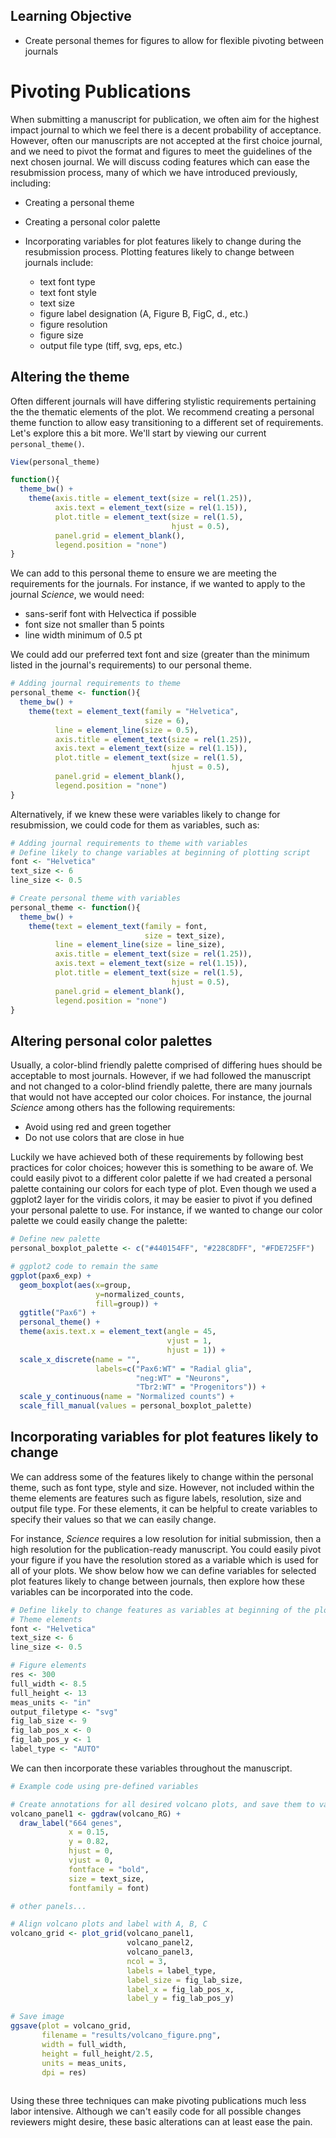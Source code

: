 ## Learning Objective

- Create personal themes for figures to allow for flexible pivoting between journals

# Pivoting Publications

When submitting a manuscript for publication, we often aim for the highest impact journal to which we feel there is a decent probability of acceptance. However, often our manuscripts are not accepted at the first choice journal, and we need to pivot the format and figures to meet the guidelines of the next chosen journal. We will discuss coding features which can ease the resubmission process, many of which we have introduced previously, including:

- Creating a personal theme
- Creating a personal color palette
- Incorporating variables for plot features likely to change during the resubmission process. Plotting features likely to change between journals include:

  - text font type
  - text font style
  - text size
  - figure label designation (A, Figure B, FigC, d., etc.)
  - figure resolution
  - figure size
  - output file type (tiff, svg, eps, etc.)

## Altering the theme

Often different journals will have differing stylistic requirements pertaining the the thematic elements of the plot. We recommend creating a personal theme function to allow easy transitioning to a different set of requirements. Let's explore this a bit more. We'll start by viewing our current `personal_theme()`.

```r
View(personal_theme)

function(){ 
  theme_bw() +
    theme(axis.title = element_text(size = rel(1.25)),
          axis.text = element_text(size = rel(1.15)),
          plot.title = element_text(size = rel(1.5),
                                    hjust = 0.5),
          panel.grid = element_blank(),
          legend.position = "none")
}
```

We can add to this personal theme to ensure we are meeting the requirements for the journals. For instance, if we wanted to apply to the journal _Science_, we would need:
  - sans-serif font with Helvectica if possible
  - font size not smaller than 5 points
  - line width minimum of 0.5 pt

We could add our preferred text font and size (greater than the minimum listed in the journal's requirements) to our personal theme.

```r
# Adding journal requirements to theme
personal_theme <- function(){ 
  theme_bw() +
    theme(text = element_text(family = "Helvetica",
                              size = 6),
          line = element_line(size = 0.5),
          axis.title = element_text(size = rel(1.25)),
          axis.text = element_text(size = rel(1.15)),
          plot.title = element_text(size = rel(1.5),
                                    hjust = 0.5),
          panel.grid = element_blank(),
          legend.position = "none")
}
```

Alternatively, if we knew these were variables likely to change for resubmission, we could code for them as variables, such as:

```r
# Adding journal requirements to theme with variables
# Define likely to change variables at beginning of plotting script
font <- "Helvetica"
text_size <- 6
line_size <- 0.5

# Create personal theme with variables
personal_theme <- function(){ 
  theme_bw() +
    theme(text = element_text(family = font,
                              size = text_size),
          line = element_line(size = line_size),
          axis.title = element_text(size = rel(1.25)),
          axis.text = element_text(size = rel(1.15)),
          plot.title = element_text(size = rel(1.5),
                                    hjust = 0.5),
          panel.grid = element_blank(),
          legend.position = "none")
}
```

## Altering personal color palettes

Usually, a color-blind friendly palette comprised of differing hues should be acceptable to most journals. However, if we had followed the manuscript and not changed to a color-blind friendly palette, there are many journals that would not have accepted our color choices. For instance, the journal _Science_ among others has the following requirements:

  - Avoid using red and green together
  - Do not use colors that are close in hue 
 
 Luckily we have achieved both of these requirements by following best practices for color choices; however this is something to be aware of. We could easily pivot to a different color palette if we had created a personal palette containing our colors for each type of plot. Even though we used a ggplot2 layer for the viridis colors, it may be easier to pivot if you defined your personal palette to use. For instance, if we wanted to change our color palette we could easily change the palette:
 
```r
# Define new palette
personal_boxplot_palette <- c("#440154FF", "#228C8DFF", "#FDE725FF")

# ggplot2 code to remain the same
ggplot(pax6_exp) +
  geom_boxplot(aes(x=group, 
                   y=normalized_counts, 
                   fill=group)) +
  ggtitle("Pax6") +
  personal_theme() +
  theme(axis.text.x = element_text(angle = 45, 
                                   vjust = 1, 
                                   hjust = 1)) +
  scale_x_discrete(name = "",
                   labels=c("Pax6:WT" = "Radial glia",
                            "neg:WT" = "Neurons", 
                            "Tbr2:WT" = "Progenitors")) +
  scale_y_continuous(name = "Normalized counts") +
  scale_fill_manual(values = personal_boxplot_palette)
```
 
## Incorporating variables for plot features likely to change

We can address some of the features likely to change within the personal theme, such as font type, style and size. However, not included within the theme elements are features such as figure labels, resolution, size and output file type. For these elements, it can be helpful to create variables to specify their values so that we can easily change. 

For instance, *Science* requires a low resolution for initial submission, then a high resolution for the publication-ready manuscript. You could easily pivot your figure if you have the resolution stored as a variable which is used for all of your plots. We show below how we can define variables for selected plot features likely to change between journals, then explore how these variables can be incorporated into the code.


```r
# Define likely to change features as variables at beginning of the plotting script
# Theme elements
font <- "Helvetica"
text_size <- 6
line_size <- 0.5

# Figure elements
res <- 300
full_width <- 8.5
full_height <- 13
meas_units <- "in"
output_filetype <- "svg"
fig_lab_size <- 9
fig_lab_pos_x <- 0
fig_lab_pos_y <- 1
label_type <- "AUTO"
```

We can then incorporate these variables throughout the manuscript.

```r
# Example code using pre-defined variables

# Create annotations for all desired volcano plots, and save them to variables
volcano_panel1 <- ggdraw(volcano_RG) + 
  draw_label("664 genes", 
             x = 0.15, 
             y = 0.82,
             hjust = 0,
             vjust = 0,
             fontface = "bold",
             size = text_size,
             fontfamily = font)

# other panels...

# Align volcano plots and label with A, B, C
volcano_grid <- plot_grid(volcano_panel1,
                          volcano_panel2,
                          volcano_panel3,
                          ncol = 3,
                          labels = label_type,
                          label_size = fig_lab_size,
                          label_x = fig_lab_pos_x,
                          label_y = fig_lab_pos_y)

# Save image
ggsave(plot = volcano_grid,
       filename = "results/volcano_figure.png",
       width = full_width,
       height = full_height/2.5,
       units = meas_units,
       dpi = res)
             
```

Using these three techniques can make pivoting publications much less labor intensive. Although we can't easily code for all possible changes reviewers might desire, these basic alterations can at least ease the pain. 
